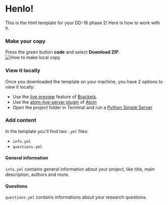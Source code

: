 # Henlo!
This is the html template for your DD-16 phase 2! Here is how to work with it.

### Make your copy
Press the green button __code__ and select __Download ZIP__.
![How to make local copy](https://media.giphy.com/media/4IJrlAjQ9dd6T9M3zS/source.gif)

### View it locally
Once you downloaded the template on your machine, you have 2 options to view it locally:

- Use the [live preview](https://www.raymondcamden.com/2014/01/15/Brackets-Tip-Using-Live-Preview-as-a-Web-Server) feature of [Brackets](http://brackets.io/). 
- Use the [atom-live-server plugin](https://atom.io/packages/atom-live-server) of [Atom](https://atom.io/)
- Open the project folder in Terminal and run a [Python Simple Server](https://developer.mozilla.org/en-US/docs/Learn/Common_questions/set_up_a_local_testing_server)

### Add content
In the template you'll find two `.yml` files:
- `info.yml`
- `questions.yml`

#### General information
`info.yml` contains general information about your project, like title, main description, authors and more.

#### Questions
`questions.yml` contains informations about your research questions.
